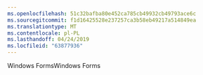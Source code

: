```yaml
---
ms.openlocfilehash: 51c32bafba80e452ca785cb49932cb49793ace6c
ms.sourcegitcommit: f1d16425528e237257ca3b58eb49217a514849ea
ms.translationtype: MT
ms.contentlocale: pl-PL
ms.lasthandoff: 04/24/2019
ms.locfileid: "63877936"
---
```

<span data-ttu-id="65066-101">Windows Forms</span><span class="sxs-lookup"><span data-stu-id="65066-101">Windows Forms</span></span>